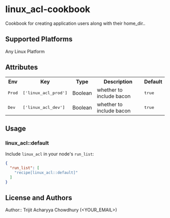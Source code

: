 # linux_acl-cookbook

Cookbook for creating application users along with their home_dir..

## Supported Platforms

Any Linux Platform

## Attributes

<table>
  <tr>
    <th>Env</th>
    <th>Key</th>
    <th>Type</th>
    <th>Description</th>
    <th>Default</th>
  </tr>
  <tr>
    <td><tt>Prod</tt></td>
    <td><tt>['linux_acl_prod']</tt></td>
    <td>Boolean</td>
    <td>whether to include bacon</td>
    <td><tt>true</tt></td>
  </tr>
  <tr>
    <td><tt>Dev</tt></td>
    <td><tt>['linux_acl_dev']</tt></td>
    <td>Boolean</td>
    <td>whether to include bacon</td>
    <td><tt>true</tt></td>
  </tr>
</table>

## Usage

### linux_acl::default

Include `linux_acl` in your node's `run_list`:

```json
{
  "run_list": [
    "recipe[linux_acl::default]"
  ]
}
```

## License and Authors

Author:: Trijit Acharyya Chowdhury (<YOUR_EMAIL>)
